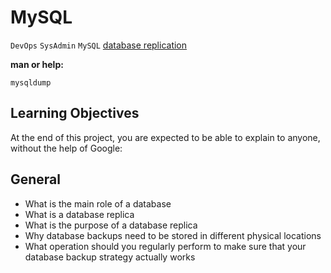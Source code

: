 # MySQL
`DevOps`
`SysAdmin`
`MySQL`
[database replication](https://s3.amazonaws.com/intranet-projects-files/holbertonschool-sysadmin_devops/280/KkrkDHT.png)

**man or help:**


`mysqldump`

## Learning Objectives
At the end of this project, you are expected to be able to explain to anyone, without the help of Google:

## General
* What is the main role of a database
* What is a database replica
* What is the purpose of a database replica
* Why database backups need to be stored in different physical locations
* What operation should you regularly perform to make sure that your database backup strategy actually works
